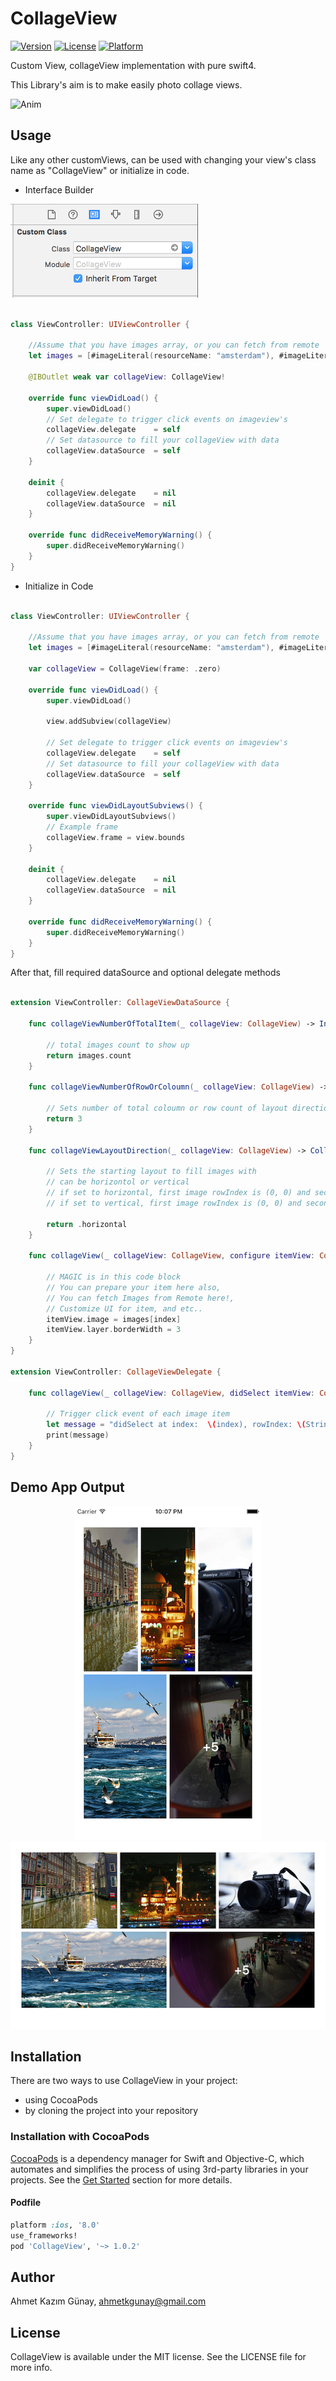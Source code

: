 # CollageView

[![Version](https://img.shields.io/cocoapods/v/CollageView.svg?style=flat)](http://cocoapods.org/pods/CollageView)
[![License](https://img.shields.io/cocoapods/l/CollageView.svg?style=flat)](http://cocoapods.org/pods/CollageView)
[![Platform](https://img.shields.io/cocoapods/p/CollageView.svg?style=flat)](http://cocoapods.org/pods/CollageView)

Custom View, collageView implementation with pure swift4.

This Library's aim is to make easily photo collage views.

![Anim](https://github.com/ahmetkgunay/CollageView/blob/master/Gifs/collageView.gif)

## Usage

Like any other customViews, can be used with changing your view's class name as "CollageView" or initialize in code.

- Interface Builder

<p align="left">
<img src="Images/interfaceClassName.png" width="300" max-width="50%"/>
</p>

```swift

class ViewController: UIViewController {

    //Assume that you have images array, or you can fetch from remote
    let images = [#imageLiteral(resourceName: "amsterdam"), #imageLiteral(resourceName: "istanbul"), #imageLiteral(resourceName: "camera"), #imageLiteral(resourceName: "istanbul2"), #imageLiteral(resourceName: "mirror")];

    @IBOutlet weak var collageView: CollageView!

    override func viewDidLoad() {
        super.viewDidLoad()
        // Set delegate to trigger click events on imageview's
        collageView.delegate    = self
        // Set datasource to fill your collageView with data
        collageView.dataSource  = self
    }

    deinit {
        collageView.delegate    = nil
        collageView.dataSource  = nil
    }

    override func didReceiveMemoryWarning() {
        super.didReceiveMemoryWarning()
    }
}
```

- Initialize in Code


```swift

class ViewController: UIViewController {

    //Assume that you have images array, or you can fetch from remote
    let images = [#imageLiteral(resourceName: "amsterdam"), #imageLiteral(resourceName: "istanbul"), #imageLiteral(resourceName: "camera"), #imageLiteral(resourceName: "istanbul2"), #imageLiteral(resourceName: "mirror")];

    var collageView = CollageView(frame: .zero)

    override func viewDidLoad() {
        super.viewDidLoad()

        view.addSubview(collageView)

        // Set delegate to trigger click events on imageview's
        collageView.delegate    = self
        // Set datasource to fill your collageView with data
        collageView.dataSource  = self
    }

    override func viewDidLayoutSubviews() {
        super.viewDidLayoutSubviews()
        // Example frame
        collageView.frame = view.bounds
    }

    deinit {
        collageView.delegate    = nil
        collageView.dataSource  = nil
    }

    override func didReceiveMemoryWarning() {
        super.didReceiveMemoryWarning()
    }
}
```

After that, fill required dataSource and optional delegate methods

```swift

extension ViewController: CollageViewDataSource {

    func collageViewNumberOfTotalItem(_ collageView: CollageView) -> Int {

        // total images count to show up
        return images.count
    }

    func collageViewNumberOfRowOrColoumn(_ collageView: CollageView) -> Int {

        // Sets number of total coloumn or row count of layout direction
        return 3
    }

    func collageViewLayoutDirection(_ collageView: CollageView) -> CollageViewLayoutDirection {

        // Sets the starting layout to fill images with
        // can be horizontol or vertical
        // if set to horizontal, first image rowIndex is (0, 0) and second one is (1, 0)
        // if set to vertical, first image rowIndex is (0, 0) and second one is (0, 1)

        return .horizontal
    }

    func collageView(_ collageView: CollageView, configure itemView: CollageItemImageView, at index: Int) {

        // MAGIC is in this code block
        // You can prepare your item here also,
        // You can fetch Images from Remote here!,
        // Customize UI for item, and etc..
        itemView.image = images[index]
        itemView.layer.borderWidth = 3
    }
}

extension ViewController: CollageViewDelegate {

    func collageView(_ collageView: CollageView, didSelect itemView: CollageItemImageView, at index: Int) {

        // Trigger click event of each image item
        let message = "didSelect at index:  \(index), rowIndex: \(String(describing: itemView.collageItem!.rowIndex))"
        print(message)
    }
}

```

## Demo App Output

<p align="center">
<img src="Images/moreImages.png" width="300" height="533"/>
<img src="Images/moreImagesLandscape.png" width="534" height="300"/>
</p>



## Installation

There are two ways to use CollageView in your project:
- using CocoaPods
- by cloning the project into your repository

### Installation with CocoaPods

[CocoaPods](http://cocoapods.org/) is a dependency manager for Swift and Objective-C, which automates and simplifies the process of using 3rd-party libraries in your projects. See the [Get Started](http://cocoapods.org/#get_started) section for more details.

#### Podfile
```ruby
platform :ios, '8.0'
use_frameworks!
pod 'CollageView', '~> 1.0.2'
```

## Author

Ahmet Kazım Günay, ahmetkgunay@gmail.com

## License

CollageView is available under the MIT license. See the LICENSE file for more info.

